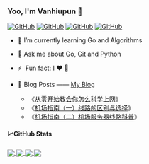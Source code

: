 ### Yoo, I'm Vanhiupun 👋


[![ GitHub ](https://img.shields.io/badge/Github-informational?style=flat-square&logo=github&logoColor=white&color=grey)](https://github.com/vanhiupun)
[![ GitHub ](https://img.shields.io/badge/My_Blog-informational?style=flat-square&logo=Blogger&logoColor=white&color=grey)](https://vanhiupun.github.io)
[![ GitHub ](https://img.shields.io/badge/Gmail-informational?style=flat-square&logo=Gmail&logoColor=white&color=grey)](mailto:fanxiaobin422@gmail.com)
[![ GitHub ](https://img.shields.io/badge/License-MIT-informational?style=flat-square&logo=Mitsubishi&logoColor=white&color=white)](https://github.com/vanhiupun/vanhiupun/blob/1cf79c9ab7c90ba5cad204cba19b95842413a436/License)


- 🌱 I’m currently learning Go and Algorithms

- 💬 Ask me about Go, Git and Python 
  
- ⚡ &nbsp;Fun fact: I :heart: :dog:

- 📕 Blog Posts ——  [My Blog](https://vanhiupun.github.io/)
  - 《[从零开始教会你怎么科学上网](https://vanhiupun.github.io/%E7%A7%91%E5%AD%A6%E4%B8%8A%E7%BD%91/2021/10/30/%E4%BB%8E%E9%9B%B6%E5%88%B0%E4%B8%80%E7%A7%91%E5%AD%A6%E4%B8%8A%E7%BD%91.html)》
  - 《[机场指南（一）线路的区别与选择](https://vanhiupun.github.io/%E6%9C%BA%E5%9C%BA%E6%8C%87%E5%8D%97/2021/10/30/%E6%B5%85%E8%B0%88CN2IPLCBGP%E7%BA%BF%E8%B7%AF%E7%9A%84%E5%8C%BA%E5%88%AB%E4%B8%8E%E9%80%89%E6%8B%A9.html)》
  - 《[机场指南（二）机场服务器线路科普](https://vanhiupun.github.io/%E6%9C%BA%E5%9C%BA%E6%8C%87%E5%8D%97/2021/10/31/%E5%85%B3%E4%BA%8E%E6%9C%BA%E5%9C%BA%E5%B8%B8%E7%94%A8%E6%9C%8D%E5%8A%A1%E5%99%A8%E7%BA%BF%E8%B7%AF%E7%9A%84%E7%A7%91%E6%99%AE.html)》



#### 📈GitHub Stats

<a href="https://github.com/vanhiupun/vanhiupun">
  <img align="center" src="https://github-readme-stats.vercel.app/api/top-langs/?username=vanhiupun&show_icons=true&theme=onedark&langs_count=2) " />
</a>

<a href="https://github.com/vanhiupun/vanhiupun">
  <img align="center" src="https://github-readme-stats.vercel.app/api?username=vanhiupun&show_icons=true&theme=onedark&count_private=true&hide=prs& ) " />
</a>

<a href="https://github.com/vanhiupun/Vanhiupun.github.io">
<img align="center" src="https://github-readme-stats.vercel.app/api/pin/?username=vanhiupun&repo=vanhiupun.github.io&show_icons=true&theme=onedark " />

<a href="https://github.com/vanhiupun/Vanhiupun">
<img align="center" src="https://github-readme-stats.vercel.app/api/pin/?username=vanhiupun&repo=vanhiupun&show_icons=true&theme=onedark " />



